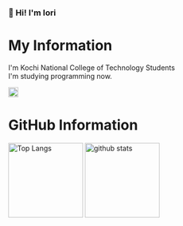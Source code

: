 ### 👋 Hi! I'm Iori
# My Information
I'm Kochi National College of Technology Students  
I'm studying programming now.  

<p align="left">
  <a href="http://twitter.com/ior_ehime">
    <img height="20" src="https://img.shields.io/twitter/follow/ior_ehime?label=Twitter&logo=twitter&style=flat" />
  </a>
</p>

# GitHub Information
<p align="left"> 
  <img alt="Top Langs" height="150px" src="https://github-readme-stats.vercel.app/api?username=iori-kosen&count_private=true&show_icons=true&theme=react" />
  <img alt="github stats" height="150px" src="https://github-readme-stats.vercel.app/api/top-langs/?username=iori-kosen&count_private=true&show_icons=true&theme=react" />
</p>